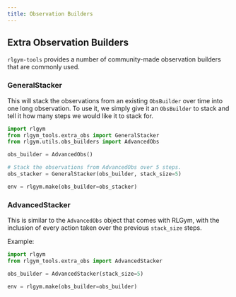 ```yaml
---
title: Observation Builders
---
```


## Extra Observation Builders

`rlgym-tools` provides a number of community-made observation builders that are commonly used.

### GeneralStacker

This will stack the observations from an existing `ObsBuilder` over time into one long observation. To use it, we simply give it an `ObsBuilder` to stack and tell it how many steps we would like it to stack for.

```python
import rlgym
from rlgym_tools.extra_obs import GeneralStacker
from rlgym.utils.obs_builders import AdvancedObs

obs_builder = AdvancedObs()

# Stack the observations from AdvancedObs over 5 steps.
obs_stacker = GeneralStacker(obs_builder, stack_size=5) 

env = rlgym.make(obs_builder=obs_stacker)
```

### AdvancedStacker

This is similar to the `AdvancedObs` object that comes with RLGym, with the inclusion of every action taken over the previous `stack_size` steps.

Example:
```python
import rlgym
from rlgym_tools.extra_obs import AdvancedStacker

obs_builder = AdvancedStacker(stack_size=5)

env = rlgym.make(obs_builder=obs_builder)
```
